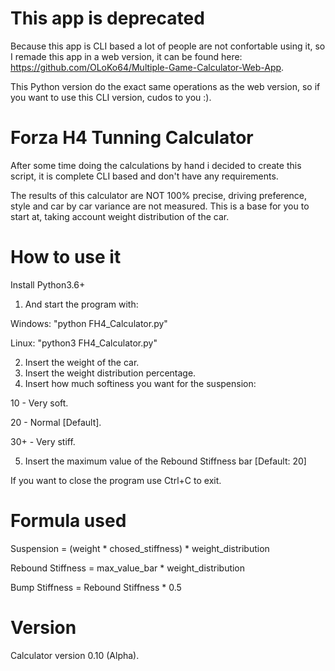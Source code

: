 # This app is deprecated
Because this app is CLI based a lot of people are not confortable using it, so I remade this app in a web version, it can be found here: https://github.com/OLoKo64/Multiple-Game-Calculator-Web-App.

This Python version do the exact same operations as the web version, so if you want to use this CLI version, cudos to you :).


# Forza H4 Tunning Calculator

After some time doing the calculations by hand i decided to create this script, it is complete CLI based and don't have any requirements.

The results of this calculator are NOT 100% precise, driving preference, style and car by car variance are not measured. This is a base for you to start at, taking account weight distribution of the car.


# How to use it
Install Python3.6+ 

1. And start the program with:

  Windows:
  "python FH4_Calculator.py"

  Linux:
  "python3 FH4_Calculator.py"

2. Insert the weight of the car.
3. Insert the weight distribution percentage.
4. Insert how much softiness you want for the suspension:

10  - Very soft.

20  - Normal [Default].

30+ - Very stiff.

5. Insert the maximum value of the Rebound Stiffness bar [Default: 20]

If you want to close the program use Ctrl+C to exit.


# Formula used
Suspension = (weight * chosed_stiffness) * weight_distribution

Rebound Stiffness = max_value_bar * weight_distribution

Bump Stiffness = Rebound Stiffness * 0.5


# Version
Calculator version 0.10 (Alpha).
